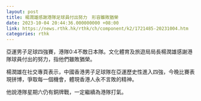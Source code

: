 ```yaml
---
layout: post
title: 楊潤雄感謝港隊足球員付出努力　形容雖敗猶榮
date: 2023-10-04 20:44:36.000000000 +08:00
link: https://news.rthk.hk/rthk/ch/component/k2/1721485-20231004.htm
categories: rthk
---
```


亞運男子足球四強賽，港隊0:4不敵日本隊。文化體育及旅遊局局長楊潤雄感謝港隊球員付出的努力，指他們雖敗猶榮。

楊潤雄在社交專頁表示，中國香港男子足球隊在亞運歷史性進入四強，今晚比賽表現拼博，爭取每一個機會，體現香港人永不言敗的精神。

他說港隊星期六仍有銅牌戰，一定繼續為港隊打氣。
